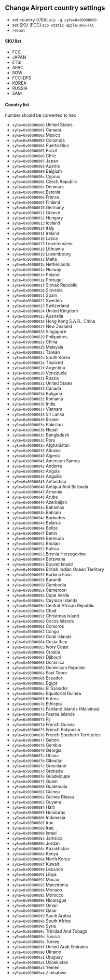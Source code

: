 ## Change Airport country settings

+ set country (USA)
`acp -q syRe=0x00000000`
+ set [SKU](https://en.wikipedia.org/wiki/Stock_keeping_unit) (FCC)
`acp static apple-sku=FCC`
+ `reboot`

#### SKU list

+ FCC
+ JAPAN
+ ETSI
+ APAC
+ ROW
+ FCC-DFS
+ KOREA
+ RUSSIA
+ SAM

#### Country list
number should be converted to hex

+ `syRe=0x00000000`	 United States
+ `syRe=0x00000001`	 Canada
+ `syRe=0x00000002`	 Mexico
+ `syRe=0x00000003`	 Colombia
+ `syRe=0x00000004`	 Puerto Rico
+ `syRe=0x00000005`	 Brazil
+ `syRe=0x00000006`	 Chile
+ `syRe=0x00000007`	 Japan
+ `syRe=0x00000008`	 Austria
+ `syRe=0x00000009`	 Belgium
+ `syRe=0x0000000a`	 Cyprus
+ `syRe=0x0000000b`	 Czech Republic
+ `syRe=0x0000000c`	 Denmark
+ `syRe=0x0000000d`	 Estonia
+ `syRe=0x0000000e`	 France
+ `syRe=0x0000000f`	 Finland
+ `syRe=0x00000010`	 Germany
+ `syRe=0x00000011`	 Greece
+ `syRe=0x00000012`	 Hungary
+ `syRe=0x00000013`	 Iceland
+ `syRe=0x00000014`	 Italy
+ `syRe=0x00000015`	 Ireland
+ `syRe=0x00000016`	 Latvia
+ `syRe=0x00000017`	 Liechtenstein
+ `syRe=0x00000018`	 Lithuania
+ `syRe=0x00000019`	 Luxembourg
+ `syRe=0x0000001a`	 Malta
+ `syRe=0x0000001b`	 Netherlands
+ `syRe=0x0000001c`	 Norway
+ `syRe=0x0000001d`	 Poland
+ `syRe=0x0000001e`	 Portugal
+ `syRe=0x0000001f`	 Slovak Republic
+ `syRe=0x00000020`	 Slovenia
+ `syRe=0x00000021`	 Spain
+ `syRe=0x00000022`	 Sweden
+ `syRe=0x00000023`	 Switzerland
+ `syRe=0x00000024`	 United Kingdom
+ `syRe=0x00000025`	 Australia
+ `syRe=0x00000026`	 Hong Kong S.A.R., China
+ `syRe=0x00000027`	 New Zealand
+ `syRe=0x00000028`	 Singapore
+ `syRe=0x00000029`	 Philippines
+ `syRe=0x0000002a`	 China
+ `syRe=0x0000002b`	 Malaysia
+ `syRe=0x0000002c`	 Taiwan
+ `syRe=0x0000002d`	 South Korea
+ `syRe=0x0000002e`	 Thailand
+ `syRe=0x0000002f`	 Argentina
+ `syRe=0x00000030`	 Venezuela
+ `syRe=0x00000031`	 Russia
+ `syRe=0x00000032`	 United States
+ `syRe=0x00000033`	 Canada
+ `syRe=0x00000034`	 Bulgaria
+ `syRe=0x00000035`	 Romania
+ `syRe=0x00000036`	 India
+ `syRe=0x00000037`	 Vietnam
+ `syRe=0x00000038`	 Sri Lanka
+ `syRe=0x00000039`	 Brunei
+ `syRe=0x0000003a`	 Pakistan
+ `syRe=0x0000003b`	 Nepal
+ `syRe=0x0000003c`	 Bangladesh
+ `syRe=0x0000003d`	 Peru
+ `syRe=0x0000003e`	 Afghanistan
+ `syRe=0x0000003f`	 Albania
+ `syRe=0x00000040`	 Algeria
+ `syRe=0x00000041`	 American Samoa
+ `syRe=0x00000042`	 Andorra
+ `syRe=0x00000043`	 Angola
+ `syRe=0x00000044`	 Anguilla
+ `syRe=0x00000045`	 Antarctica
+ `syRe=0x00000046`	 Antigua And Barbuda
+ `syRe=0x00000047`	 Armenia
+ `syRe=0x00000048`	 Aruba
+ `syRe=0x00000049`	 Azerbaijan
+ `syRe=0x0000004a`	 Bahamas
+ `syRe=0x0000004b`	 Bahrain
+ `syRe=0x0000004c`	 Barbados
+ `syRe=0x0000004d`	 Belarus
+ `syRe=0x0000004e`	 Belize
+ `syRe=0x0000004f`	 Benin
+ `syRe=0x00000050`	 Bermuda
+ `syRe=0x00000051`	 Bhutan
+ `syRe=0x00000052`	 Bolivia
+ `syRe=0x00000053`	 Bosnia Herzegovina
+ `syRe=0x00000054`	 Botswana
+ `syRe=0x00000055`	 Bouvet Island
+ `syRe=0x00000056`	 British Indian Ocean Territory
+ `syRe=0x00000057`	 Burkina Faso
+ `syRe=0x00000058`	 Burundi
+ `syRe=0x00000059`	 Cambodia
+ `syRe=0x0000005a`	 Cameroon
+ `syRe=0x0000005b`	 Cape Verde
+ `syRe=0x0000005c`	 Cayman Islands
+ `syRe=0x0000005d`	 Central African Republic
+ `syRe=0x0000005e`	 Chad
+ `syRe=0x0000005f`	 Christmas Island
+ `syRe=0x00000060`	 Cocos Islands
+ `syRe=0x00000061`	 Comoros
+ `syRe=0x00000062`	 Congo
+ `syRe=0x00000063`	 Cook Islands
+ `syRe=0x00000064`	 Costa Rica
+ `syRe=0x00000065`	 Ivory Coast
+ `syRe=0x00000066`	 Croatia
+ `syRe=0x00000067`	 Djibouti
+ `syRe=0x00000068`	 Dominica
+ `syRe=0x00000069`	 Dominican Republic
+ `syRe=0x0000006a`	 East Timor
+ `syRe=0x0000006b`	 Ecuador
+ `syRe=0x0000006c`	 Egypt
+ `syRe=0x0000006d`	 El Salvador
+ `syRe=0x0000006e`	 Equatorial Guinea
+ `syRe=0x0000006f`	 Eritrea
+ `syRe=0x00000070`	 Ethiopia
+ `syRe=0x00000071`	 Falkland Islands (Malvinas)
+ `syRe=0x00000072`	 Faeroe Islands
+ `syRe=0x00000073`	 Fiji
+ `syRe=0x00000074`	 French Guiana
+ `syRe=0x00000075`	 French Polynesia
+ `syRe=0x00000076`	 French Southern Territories
+ `syRe=0x00000077`	 Gabon
+ `syRe=0x00000078`	 Gambia
+ `syRe=0x00000079`	 Georgia
+ `syRe=0x0000007a`	 Ghana
+ `syRe=0x0000007b`	 Gibraltar
+ `syRe=0x0000007c`	 Greenland
+ `syRe=0x0000007d`	 Grenada
+ `syRe=0x0000007e`	 Guadeloupe
+ `syRe=0x0000007f`	 Guam
+ `syRe=0x00000080`	 Guatemala
+ `syRe=0x00000081`	 Guinea
+ `syRe=0x00000082`	 Guinea Bissau
+ `syRe=0x00000083`	 Guyana
+ `syRe=0x00000084`	 Haiti
+ `syRe=0x00000085`	 Honduras
+ `syRe=0x00000086`	 Indonesia
+ `syRe=0x00000087`	 Iran
+ `syRe=0x00000088`	 Iraq
+ `syRe=0x00000089`	 Israel
+ `syRe=0x0000008a`	 Jamaica
+ `syRe=0x0000008b`	 Jordan
+ `syRe=0x0000008c`	 Kazakhstan
+ `syRe=0x0000008d`	 Kenya
+ `syRe=0x0000008e`	 North Korea
+ `syRe=0x0000008f`	 Kuwait
+ `syRe=0x00000090`	 Lebanon
+ `syRe=0x00000091`	 Libya
+ `syRe=0x00000092`	 Macau
+ `syRe=0x00000093`	 Macedonia
+ `syRe=0x00000094`	 Monaco
+ `syRe=0x00000095`	 Morocco
+ `syRe=0x00000096`	 Nicaragua
+ `syRe=0x00000097`	 Oman
+ `syRe=0x00000098`	 Qatar
+ `syRe=0x00000099`	 Saudi Arabia
+ `syRe=0x0000009a`	 South Africa
+ `syRe=0x0000009b`	 Syria
+ `syRe=0x0000009c`	 Trinidad And Tobago
+ `syRe=0x0000009d`	 Tunisia
+ `syRe=0x0000009e`	 Turkey
+ `syRe=0x0000009f`	 United Arab Emirates
+ `syRe=0x000000a0`	 Ukraine
+ `syRe=0x000000a1`	 Uruguay
+ `syRe=0x000000a2`	 Uzbekistan
+ `syRe=0x000000a3`	 Yemen
+ `syRe=0x000000a4`	 Zimbabwe


